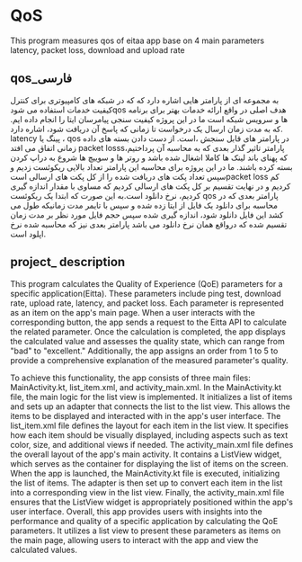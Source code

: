 # QoS
This program measures qos of eitaa app base on 4 main parameters latency, packet loss, download and upload rate
## qos_فارسی
  به مجموعه ای از پارامتر هایی اشاره دارد که که در شبکه های کامپیوتری برای کنترل کیفیت خدمات استفاده می شودqos 
  هدف اصلی در واقع ارائه خدمات بهتر برای برنامه ها و سرویس شبکه است
  ما در این پروژه کیفیت سنجی پیامرسان ایتا را انجام داده ایم. 
  که به مدت زمان ارسال یک درخواست تا زمانی که پاسخ آن دریافت شود، اشاره دارد. latency پینگ یا ،  qos در پارامتر های قابل سنجش 
  ،است. از دست دادن بسته های داده زمانی اتفاق می افتد packet losssپارامتر تاثیر گذار بعدی که به محاسبه آن پرداختیم، 
  که  پهنای باند لینک ها کاملا اشغال شده باشد و روتر ها و سوییچ ها شروع به دراپ کردن بسته کرده باشند.
  ما در این پروژه برای محاسبه این پارامتر تعداد بالایی ریکوئست زدیم و سپس تعداد پکت های دریافت شده را از کل پکت های ارسالی 
  استpacket loss کم کردیم و در نهایت تقسیم بر کل پکت های ارسالی کردیم که مساوی با مقدار 
  اندازه گیری کردیم، نرخ دانلود است.به این صورت که ابتدا یک ریکوئست qos پارامتر بعدی که در محاسبه 
  برای دانلود یک فایل از ایتا زده شده و سپس با تایمر مدت زمانیکه طول می کشد این فایل دانلود شود، اندازه گیری شده
  سپس حجم فایل مورد نظر بر مدت زمان تقسیم شده که درواقع همان نرخ دانلود می باشد
  پارامتر بعدی نیز که محاسبه شده نرخ اپلود است.

 ## project_ description
This program calculates the Quality of Experience (QoE) parameters for a specific application(Eitta). These parameters include ping test, download rate, upload rate, latency, and packet loss. Each parameter is represented as an item on the app's main page. When a user interacts with the corresponding button, the app sends a request to the Eitta API to calculate the related parameter. Once the calculation is completed, the app displays the calculated value and assesses the quality state, which can range from "bad" to "excellent." Additionally, the app assigns an order from 1 to 5 to provide a comprehensive explanation of the measured parameter's quality.

To achieve this functionality, the app consists of three main files: MainActivity.kt, list_item.xml, and activity_main.xml. 
In the MainActivity.kt file, the main logic for the list view is implemented. It initializes a list of items and sets up an adapter that connects the list to the list view. This allows the items to be displayed and interacted with in the app's user interface.
The list_item.xml file defines the layout for each item in the list view. It specifies how each item should be visually displayed, including aspects such as text color, size, and additional views if needed.
The activity_main.xml file defines the overall layout of the app's main activity. It contains a ListView widget, which serves as the container for displaying the list of items on the screen.
When the app is launched, the MainActivity.kt file is executed, initializing the list of items. The adapter is then set up to convert each item in the list into a corresponding view in the list view. Finally, the activity_main.xml file ensures that the ListView widget is appropriately positioned within the app's user interface.
Overall, this app provides users with insights into the performance and quality of a specific application by calculating the QoE parameters. It utilizes a list view to present these parameters as items on the main page, allowing users to interact with the app and view the calculated values.
